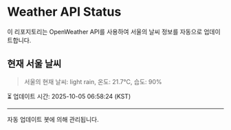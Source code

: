 
# Weather API Status

이 리포지토리는 OpenWeather API를 사용하여 서울의 날씨 정보를 자동으로 업데이트합니다.

## 현재 서울 날씨
> 서울의 현재 날씨: light rain, 온도: 21.7°C, 습도: 90%

⏳ 업데이트 시간: 2025-10-05 06:58:24 (KST)

---
자동 업데이트 봇에 의해 관리됩니다.
